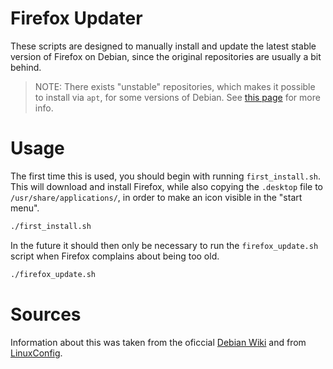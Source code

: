 # Firefox Updater

These scripts are designed to manually install and update the latest stable
version of Firefox on Debian, since the original repositories are usually a bit
behind.

> NOTE: There exists "unstable" repositories, which makes it possible to install 
        via `apt`, for some versions of Debian. See [this page][3] for more info. 


# Usage

The first time this is used, you should begin with running `first_install.sh`.
This will download and install Firefox, while also copying the `.desktop` file
to `/usr/share/applications/`, in order to make an icon visible in the "start
menu".

```bash
./first_install.sh
```

In the future it should then only be necessary to run the `firefox_update.sh`
script when Firefox complains about being too old.

```bash
./firefox_update.sh
```


# Sources

Information about this was taken from the oficcial [Debian Wiki][1] and from
[LinuxConfig][2].




[1]: https://wiki.debian.org/Firefox
[2]: https://linuxconfig.org/how-to-install-latest-firefox-browser-on-debian-9-stretch-linux
[3]: https://mozilla.debian.net/
